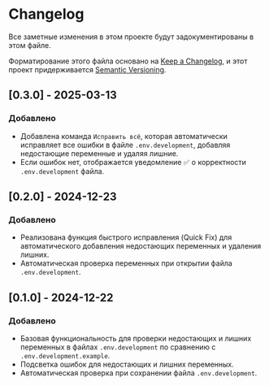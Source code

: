 # Changelog

Все заметные изменения в этом проекте будут задокументированы в этом файле.

Форматирование этого файла основано на [Keep a Changelog](https://keepachangelog.com/en/1.0.0/), и этот проект придерживается [Semantic Versioning](https://semver.org/spec/v2.0.0.html).

## [0.3.0] - 2025-03-13
### Добавлено
- Добавлена команда `Исправить всё`, которая автоматически исправляет все ошибки в файле `.env.development`, добавляя недостающие переменные и удаляя лишние.
- Если ошибок нет, отображается уведомление ✅ о корректности `.env.development` файла.

## [0.2.0] - 2024-12-23
### Добавлено
- Реализована функция быстрого исправления (Quick Fix) для автоматического добавления недостающих переменных и удаления лишних.
- Автоматическая проверка переменных при открытии файла `.env.development`.

## [0.1.0] - 2024-12-22
### Добавлено
- Базовая функциональность для проверки недостающих и лишних переменных в файлах `.env.development` по сравнению с `.env.development.example`.
- Подсветка ошибок для недостающих и лишних переменных.
- Автоматическая проверка при сохранении файла `.env.development`.
